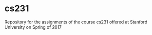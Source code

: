 # cs231
Repository for the assignments of the course cs231 offered at Stanford University on Spring of 2017
